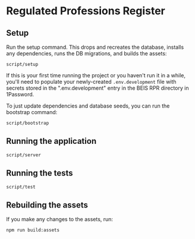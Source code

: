# Regulated Professions Register

## Setup

Run the setup command. This drops and recreates the database, installs any
dependencies, runs the DB migrations, and builds the assets:

```
script/setup
```

If this is your first time running the project or you haven't run it in a
while, you'll need to populate your newly-created `.env.development` file with
secrets stored in the ".env.development" entry in the BEIS RPR directory in
1Password.

To just update dependencies and database seeds, you can run the bootstrap
command:

```
script/bootstrap
```

## Running the application

```
script/server
```

## Running the tests

```
script/test
```

## Rebuilding the assets

If you make any changes to the assets, run:

```
npm run build:assets
```
